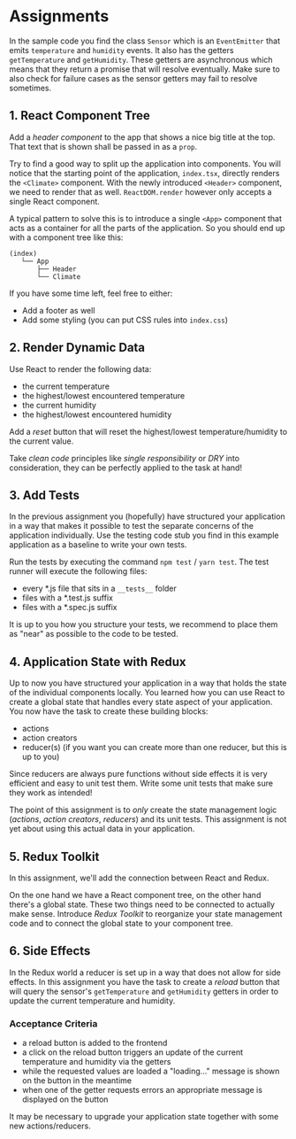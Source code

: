 # Assignments

In the sample code you find the class `Sensor` which is an `EventEmitter` that
emits `temperature` and `humidity` events. It also has the getters
`getTemperature` and `getHumidity`. These getters are asynchronous which means
that they return a promise that will resolve eventually. Make sure to also check
for failure cases as the sensor getters may fail to resolve sometimes.

## 1. React Component Tree

Add a *header component* to the app that shows a nice big title at the top.
That text that is shown shall be passed in as a `prop`.

Try to find a good way to split up the application into components. You will
notice that the starting point of the application, `index.tsx`, directly renders
the `<Climate>` component. With the newly introduced `<Header>` component, we
need to render that as well. `ReactDOM.render` however only accepts a single
React component.

A typical pattern to solve this is to introduce a single `<App>` component that
acts as a container for all the parts of the application. So you should end up
with a component tree like this:

```text
(index)
   └── App
       ├── Header
       └── Climate
```

If you have some time left, feel free to either:

* Add a footer as well
* Add some styling (you can put CSS rules into `index.css`)

## 2. Render Dynamic Data

Use React to render the following data:

* the current temperature
* the highest/lowest encountered temperature
* the current humidity
* the highest/lowest encountered humidity

Add a *reset* button that will reset the highest/lowest temperature/humidity to
the current value.

Take *clean code* principles like *single responsibility* or *DRY* into
consideration, they can be perfectly applied to the task at hand!

## 3. Add Tests

In the previous assignment you (hopefully) have structured your application in a
way that makes it possible to test the separate concerns of the application
individually. Use the testing code stub you find in this example application
as a baseline to write your own tests.

Run the tests by executing the command `npm test` / `yarn test`.
The test runner will execute the following files:

* every *.js file that sits in a `__tests__` folder
* files with a *.test.js suffix
* files with a *.spec.js suffix

It is up to you how you structure your tests, we recommend to place them as
"near" as possible to the code to be tested.

## 4. Application State with Redux

Up to now you have structured your application in a way that holds the state of
the individual components locally. You learned how you can use React to create a
global state that handles every state aspect of your application. You now have
the task to create these building blocks:

* actions
* action creators
* reducer(s) (if you want you can create more than one reducer, but this is up
  to you)

Since reducers are always pure functions without side effects it is very
efficient and easy to unit test them. Write some unit tests that make sure they
work as intended!

The point of this assignment is to *only* create the state management logic
(*actions*, *action creators*, *reducers*) and its unit tests. This
assignment is not yet about using this actual data in your application.

## 5. Redux Toolkit

In this assignment, we'll add the connection between React and Redux.

On the one hand we have a React component tree, on the other hand there's a
global state. These two things need to be connected to actually make sense.
Introduce *Redux Toolkit* to reorganize your state management code and to
connect the global state to your component tree.

## 6. Side Effects

In the Redux world a reducer is set up in a way that does not allow for side
effects. In this assignment you have the task to create a *reload* button that
will query the sensor's `getTemperature` and `getHumidity` getters in order to
update the current temperature and humidity.

### Acceptance Criteria

* a reload button is added to the frontend
* a click on the reload button triggers an update of the current temperature and
  humidity via the getters
* while the requested values are loaded a "loading..." message is shown on the
  button in the meantime
* when one of the getter requests errors an appropriate message is displayed on
  the button

It may be necessary to upgrade your application state together with some new
actions/reducers.
